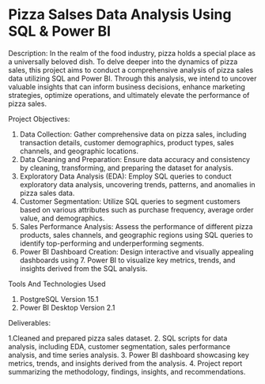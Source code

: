
# Pizza Salses Data Analysis Using SQL & Power BI

Description:
In the realm of the food industry, pizza holds a special place as a universally beloved dish. To delve deeper into the dynamics of pizza sales, this project aims to conduct a comprehensive analysis of pizza sales data utilizing SQL and Power BI. Through this analysis, we intend to uncover valuable insights that can inform business decisions, enhance marketing strategies, optimize operations, and ultimately elevate the performance of pizza sales.

Project Objectives:

1. Data Collection: Gather comprehensive data on pizza sales, including transaction details, customer demographics, product types, sales channels, and geographic locations.
2. Data Cleaning and Preparation: Ensure data accuracy and consistency by cleaning, transforming, and preparing the dataset for analysis.
3. Exploratory Data Analysis (EDA): Employ SQL queries to conduct exploratory data analysis, uncovering trends, patterns, and anomalies in pizza sales data.
4. Customer Segmentation: Utilize SQL queries to segment customers based on various attributes such as purchase frequency, average order value, and demographics.
5. Sales Performance Analysis: Assess the performance of different pizza products, sales channels, and geographic regions using SQL queries to identify top-performing and underperforming segments.
6. Power BI Dashboard Creation: Design interactive and visually appealing dashboards using 7. Power BI to visualize key metrics, trends, and insights derived from the SQL analysis.

Tools And Technologies Used
1. PostgreSQL Version 15.1
2. Power BI Desktop Version 2.1

Deliverables:

1.Cleaned and prepared pizza sales dataset.
2. SQL scripts for data analysis, including EDA, customer segmentation, sales performance analysis, and time series analysis.
3. Power BI dashboard showcasing key metrics, trends, and insights derived from the analysis.
4. Project report summarizing the methodology, findings, insights, and recommendations.
